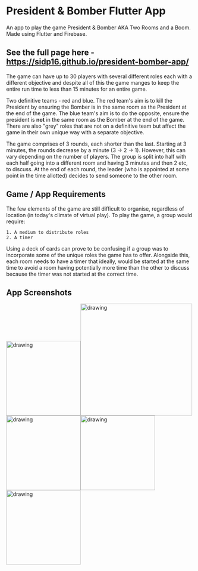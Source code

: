 # President & Bomber Flutter App

An app to play the game President & Bomber AKA Two Rooms and a Boom. Made using Flutter and Firebase.

## See the full page here - https://sidp16.github.io/president-bomber-app/

The game can have up to 30 players with several different roles each with a different objective and despite all of this the game manges to keep the entire run time to less than 15 minutes for an entire game.

Two definitive teams - red and blue. The red team's aim is to kill the President by ensuring the Bomber is in the same room as the President at the end of the game. The blue team's aim is to do the opposite, ensure the president is **not** in the same room as the Bomber at the end of the game. There are also "grey" roles that are not on a definitive team but affect the game in their own unique way with a separate objective. 

The game comprises of 3 rounds, each shorter than the last. Starting at 3 minutes, the rounds decrease by a minute (3 -> 2 -> 1). However, this can vary depending on the number of players. The group is split into half with each half going into a different room and having 3 minutes and then 2 etc, to discuss. At the end of each round, the leader (who is appointed at some point in the time allotted) decides to send someone to the other room.

## Game / App Requirements

The few elements of the game are still difficult to organise, regardless of location (in today's climate of virtual play). To play the game, a group would require:

    1. A medium to distribute roles
    2. A timer

Using a deck of cards can prove to be confusing if a group was to incorporate some of the unique roles the game has to offer. Alongside this, each room needs to have a timer that ideally, would be started at the same time to avoid a room having potentially more time than the other to discuss because the timer was not started at the correct time.

## App Screenshots

<img src="https://user-images.githubusercontent.com/63413238/90529711-ee100900-e16b-11ea-956c-fca995c4e01c.jpg" alt="drawing" width="200"/><img src="https://user-images.githubusercontent.com/63413238/90529682-e7819180-e16b-11ea-9f98-7e7a7f6cd120.jpg" alt="drawing" width="300"/><img src="https://user-images.githubusercontent.com/63413238/90529695-eb151880-e16b-11ea-8d77-8a532bd5db5e.jpg" alt="drawing" width="200"/><img src="https://user-images.githubusercontent.com/63413238/90529716-ef413600-e16b-11ea-8dfa-9c13ec51921a.jpg" alt="drawing" width="200"/><img src="https://user-images.githubusercontent.com/63413238/90529706-ecdedc00-e16b-11ea-821d-2be5a5df4b25.jpg" alt="drawing" width="200"/>

